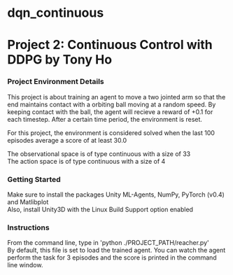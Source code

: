 # dqn_continuous
# Project 2: Continuous Control with DDPG by Tony Ho

### Project Environment Details

This project is about training an agent to move a two jointed arm so that the end maintains contact with a orbiting ball moving at a random speed.  By keeping contact with the ball, the agent will recieve a reward of +0.1 for each timestep.
After a certain time period, the environment is reset.

For this project, the environment is considered solved when the last 100 episodes average a score of at least 30.0

The observational space is of type continuous with a size of 33  
The action space is of type continuous with a size of 4

### Getting Started

Make sure to install the packages Unity ML-Agents, NumPy, PyTorch (v0.4) and Matlibplot  
Also, install Unity3D with the Linux Build Support option enabled

### Instructions

From the command line, type in 'python ./PROJECT_PATH/reacher.py'  
By default, this file is set to load the trained agent.  You can watch the agent perform the task for 3 episodes and the score is printed in the command line window.

